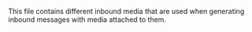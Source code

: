 This file contains different inbound media that are used when generating inbound messages with media attached to them.
